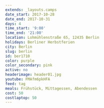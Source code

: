 ```yaml
---
extends: _layouts.camps
date_start: 2017-10-28
date_end: 2017-10-31
days: 4
time_start: '9:00'
time_end: '21:00'
location: Lohmühlenstraße 65, 12435 Berlin
holidays: Berliner Herbstferien
city: Berlin
slug: berlin
id: ber1710
color: purple
color_secondary: pink
active: no
headerimage: header01.jpg
youtube: FMAfm6pkHFA
feed: tag
meals: Frühstück, Mittagessen, Abendessen
cost: 50
costlaptop: 50
---
```

